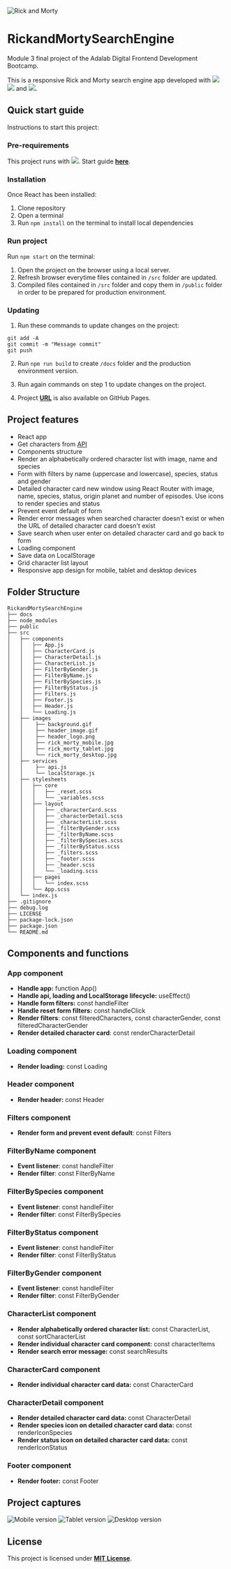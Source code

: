 ![Rick and Morty](https://static1.squarespace.com/static/59bc0ff818b27dff8196865f/59bc14ae37c581cd2123f9cb/59e6d3471f318d351356ec16/1508299598333/rick-and-morty-season-3.jpg?format=1500w)

# **RickandMortySearchEngine**

Module 3 final project of the Adalab Digital Frontend Development Bootcamp.

This is a responsive Rick and Morty search engine app developed with [<img src = "https://img.shields.io/badge/-HTML5-E34F26?style=flat&logo=html5&logoColor=white">](https://html.spec.whatwg.org/) [<img src = "https://img.shields.io/badge/-CSS3-1572B6?style=flat&logo=css3&logoColor=white">](https://www.w3.org/Style/CSS/) and [<img src = "https://img.shields.io/badge/-React-61DAFB?style=flat&logo=react&logoColor=black">](https://es.reactjs.org/).

## **Quick start guide**

Instructions to start this project:

### **Pre-requirements**

This project runs with [<img src = "https://img.shields.io/badge/-React-61DAFB?style=flat&logo=react&logoColor=black">](https://es.reactjs.org/). Start guide [**here**](https://github.com/facebook/create-react-app).

### **Installation**

Once React has been installed:

1. Clone repository
2. Open a terminal
3. Run `npm install` on the terminal to install local dependencies

### **Run project**

Run `npm start` on the terminal:

1. Open the project on the browser using a local server.
2. Refresh browser everytime files contained in `/src` folder are updated.
3. Compiled files contained in `/src` folder and copy them in `/public` folder in order to be prepared for production environment.

### **Updating**

1. Run these commands to update changes on the project:

```
git add -A
git commit -m "Message commit"
git push
```

2. Run `npm run build` to create `/docs` folder and the production environment version.

3. Run again commands on step 1 to update changes on the project.

4. Project **[URL](https://anaguerraabaroa.github.io/RickandMortySearchEngine/#/)** is also available on GitHub Pages.

## **Project features**

- React app
- Get characters from [API](https://rickandmortyapi.com/api/character)
- Components structure
- Render an alphabetically ordered character list with image, name and species
- Form with filters by name (uppercase and lowercase), species, status and gender
- Detailed character card new window using React Router with image, name, species, status, origin planet and number of episodes. Use icons to render species and status
- Prevent event default of form
- Render error messages when searched character doesn't exist or when the URL of detailed character card doesn't exist
- Save search when user enter on detailed character card and go back to form
- Loading component
- Save data on LocalStorage
- Grid character list layout
- Responsive app design for mobile, tablet and desktop devices

## **Folder Structure**

```
RickandMortySearchEngine
├── docs
├── node_modules
├── public
├── src
│   ├── components
│   │   ├── App.js
│   │   ├── CharacterCard.js
│   │   ├── CharacterDetail.js
│   │   ├── CharacterList.js
│   │   ├── FilterByGender.js
│   │   ├── FilterByName.js
│   │   ├── FilterBySpecies.js
│   │   ├── FilterByStatus.js
│   │   ├── Filters.js
│   │   ├── Footer.js
│   │   ├── Header.js
│   │   └── Loading.js
│   ├── images
│   │    ├── background.gif
│   │    ├── header_image.gif
│   │    ├── header_logo.png
│   │    ├── rick_morty_mobile.jpg
│   │    ├── rick_morty_tablet.jpg
│   │    └── rick_morty_desktop.jpg
│   ├── services
│   │    ├── api.js
│   │    └── localStorage.js
│   ├── stylesheets
│   │   ├── core
│   │   │   ├── _reset.scss
│   │   │   └── _variables.scss
│   │   ├── layout
│   │   │   ├── _characterCard.scss
│   │   │   ├── _characterDetail.scss
│   │   │   ├── _characterList.scss
│   │   │   ├── _filterByGender.scss
│   │   │   ├── _filterByName.scss
│   │   │   ├── _filterBySpecies.scss
│   │   │   ├── _filterByStatus.scss
│   │   │   ├── _filters.scss
│   │   │   ├── _footer.scss
│   │   │   ├── _header.scss
│   │   │   └── _loading.scss
│   │   ├── pages
│   │   │   └── index.scss
│   │   └── App.scss
│   └── index.js
├── .gitignore
├── debug.log
├── LICENSE
├── package-lock.json
├── package.json
└── README.md
```

## **Components and functions**

### **App component**

- **Handle app:** function App()
- **Handle api, loading and LocalStorage lifecycle:** useEffect()
- **Handle form filters:** const handleFilter
- **Handle reset form filters:** const handleClick
- **Render filters**: const filteredCharacters, const characterGender, const filteredCharacterGender
- **Render detailed character card**: const renderCharacterDetail

### **Loading component**

- **Render loading:** const Loading

### **Header component**

- **Render header:** const Header

### **Filters component**

- **Render form and prevent event default**: const Filters

### **FilterByName component**

- **Event listener**: const handleFilter
- **Render filter**: const FilterByName

### **FilterBySpecies component**

- **Event listener**: const handleFilter
- **Render filter**: const FilterBySpecies

### **FilterByStatus component**

- **Event listener**: const handleFilter
- **Render filter**: const FilterByStatus

### **FilterByGender component**

- **Event listener**: const handleFilter
- **Render filter**: const FilterByGender

### **CharacterList component**

- **Render alphabetically ordered character list:** const CharacterList, const sortCharacterList
- **Render individual character card component:** const characterItems
- **Render search error message:** const searchResults

### **CharacterCard component**

- **Render individual character card data:** const CharacterCard

### **CharacterDetail component**

- **Render detailed character card data:** const CharacterDetail
- **Render species icon on detailed character card data:** const renderIconSpecies
- **Render status icon on detailed character card data:** const renderIconStatus

### **Footer component**

- **Render footer:** const Footer

## **Project captures**

![Mobile version](./src/images/rick_morty_mobile.jpg) ![Tablet version](./src/images/rick_morty_tablet.jpg) ![Desktop version](./src/images/rick_morty_desktop.jpg)

## **License**

This project is licensed under [**MIT License**](https://spdx.org/licenses/MIT.html).
